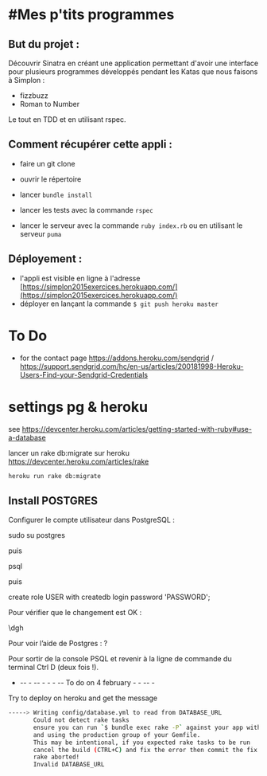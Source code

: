 #Mes p'tits programmes
====================


## But du projet :

Découvrir Sinatra en créant une application permettant d'avoir une interface pour plusieurs programmes développés pendant les Katas que nous faisons à Simplon :

- fizzbuzz
- Roman to Number

Le tout en TDD et en utilisant rspec.


## Comment récupérer cette appli :

- faire un git clone
- ouvrir le répertoire
- lancer `bundle install`
- lancer les tests avec la commande `rspec`

- lancer le serveur avec la commande `ruby index.rb` ou en utilisant le serveur `puma`

## Déployement :

- l'appli est visible en ligne à l'adresse [https://simplon2015exercices.herokuapp.com/](https://simplon2015exercices.herokuapp.com/)
- déployer en lançant la commande `$ git push heroku master`

# To Do

- for the contact page https://addons.heroku.com/sendgrid /
https://support.sendgrid.com/hc/en-us/articles/200181998-Heroku-Users-Find-your-Sendgrid-Credentials

# settings pg & heroku
 see https://devcenter.heroku.com/articles/getting-started-with-ruby#use-a-database

 lancer un rake db:migrate sur heroku https://devcenter.heroku.com/articles/rake
 ```bash
 heroku run rake db:migrate
 ```

## Install POSTGRES

Configurer le compte utilisateur dans PostgreSQL :

sudo su postgres

puis

psql

puis

create role USER with createdb login password 'PASSWORD';

Pour vérifier que le changement est OK :

\dgh

Pour voir l’aide de Postgres : \?

Pour sortir de la console PSQL et revenir à la ligne de commande du terminal Ctrl D (deux fois !).

- -- - -- - - -  -- To do on 4 february - - -- -

Try to deploy on heroku and get the message

```bash
-----> Writing config/database.yml to read from DATABASE_URL
       Could not detect rake tasks
       ensure you can run `$ bundle exec rake -P` against your app with no environment variables present
       and using the production group of your Gemfile.
       This may be intentional, if you expected rake tasks to be run
       cancel the build (CTRL+C) and fix the error then commit the fix:
       rake aborted!
       Invalid DATABASE_URL
```

